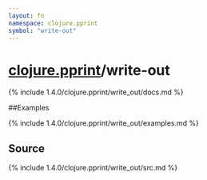```yaml
---
layout: fn
namespace: clojure.pprint
symbol: "write-out"
---
```


# [clojure.pprint](../)/write-out

{% include 1.4.0/clojure.pprint/write_out/docs.md %}

##Examples

{% include 1.4.0/clojure.pprint/write_out/examples.md %}
## Source
{% include 1.4.0/clojure.pprint/write_out/src.md %}

